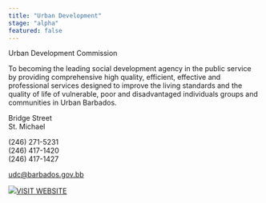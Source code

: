 ```yaml
---
title: "Urban Development"
stage: "alpha"
featured: false
---
```


Urban Development Commission

To becoming the leading social development agency in the public service by providing comprehensive high quality, efficient, effective and professional services designed to improve the living standards and the quality of life of vulnerable, poor and disadvantaged individuals groups and communities in Urban Barbados.

Bridge Street  
St. Michael

(246) 271-5231  
(246) 417-1420  
(246) 417-1427

udc@barbados.gov.bb

[![](https://www.gov.bb/fileadmin/template/images/i-visit-white.png)VISIT WEBSITE](http://www.udc.gov.bb/)
